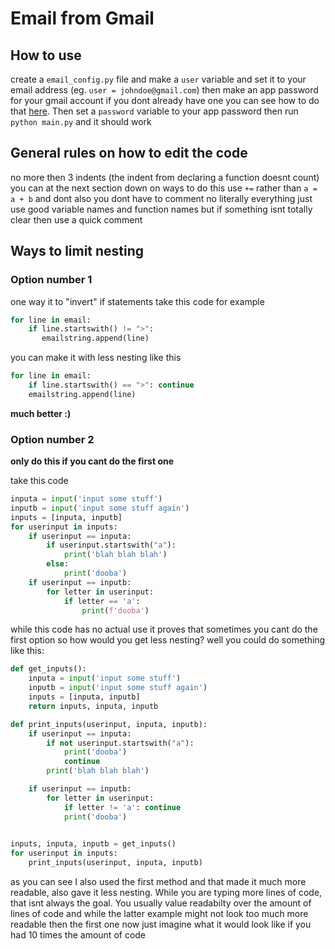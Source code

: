 # Email from Gmail

## How to use
create a `email_config.py` file and make a `user` variable and set it to your email address (eg. `user = johndoe@gmail.com`)
then make an app password for your gmail account if you dont already have one you can see how to do that [here](https://support.google.com/accounts/answer/185833?hl=en). Then set a `password` variable to your app password
then run `python main.py` and it should work

## General rules on how to edit the code
no more then 3 indents (the indent from declaring a function doesnt count) you can at the next section down on ways to do this
use `+=` rather than `a = a + b` and dont also you dont have to comment no literally everything just use good variable names and function names but if something isnt totally clear
then use a quick comment

## Ways to limit nesting
### Option number 1
one way it to "invert" if statements take this code for example
```python
for line in email:
    if line.startswith() != ">":
       emailstring.append(line) 
```

you can make it with less nesting like this
```python
for line in email:
    if line.startswith() == ">": continue
    emailstring.append(line)
```
**much better :)**

### Option number 2
**only do this if you cant do the first one**

take this code
```python
inputa = input('input some stuff')
inputb = input('input some stuff again')
inputs = [inputa, inputb]
for userinput in inputs:
    if userinput == inputa:
        if userinput.startswith("a"):
            print('blah blah blah')
        else:
            print('dooba')
    if userinput == inputb:
        for letter in userinput:
            if letter == 'a':
                print(f'dooba')
```
while this code has no actual use it proves that sometimes you cant do the first option 
so how would you get less nesting?
well you could do something like this:
```python
def get_inputs():
    inputa = input('input some stuff')
    inputb = input('input some stuff again')
    inputs = [inputa, inputb]
    return inputs, inputa, inputb

def print_inputs(userinput, inputa, inputb):
    if userinput == inputa:
        if not userinput.startswith("a"):
            print('dooba')
            continue
        print('blah blah blah')

    if userinput == inputb:
        for letter in userinput:
            if letter != 'a': continue
            print('dooba')
                

inputs, inputa, inputb = get_inputs()
for userinput in inputs:
    print_inputs(userinput, inputa, inputb)
```
as you can see I also used the first method and that made it much more readable, also gave it less nesting.
While you are typing more lines of code, that isnt always the goal. You usually value readabilty over the amount of lines of code
and while the latter example might not look too much more readable then the first one now just imagine
what it would look like if you had 10 times the amount of code

